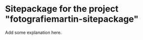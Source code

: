 Sitepackage for the project "fotografiemartin-sitepackage"
==============================================================

Add some explanation here.
